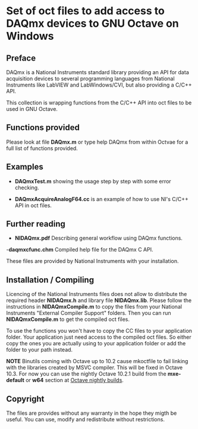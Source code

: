 # Set of oct files to add access to DAQmx devices to GNU Octave on Windows

## Preface

DAQmx is a National Instruments standard library providing an API for data acquisition devices to several programming
languages from National Instruments like LabVIEW and LabWindows/CVI, but also providing a C/C++ API.

This collection is wrapping functions from the C/C++ API into oct files to be used in GNU Octave.

## Functions provided

Please look at file **DAQmx.m** or type help DAQmx from within Octvae for a full list of functions provided.

## Examples

- **DAQmxTest.m** showing the usage step by step with some error checking.

- **DAQmxAcquireAnalogF64.cc** is an example of how to use NI's C/C++ API in oct files.

## Further reading

- **NIDAQmx.pdf**
Describing general workflow using DAQmx functions.

-**daqmxcfunc.chm**
Compiled help file for the DAQmx C API.

These files are provided by National Instruments with your installation.

## Installation / Compiling

Licencing of the National Instruments files does not allow to distribute the required header **NIDAQmx.h**
and library file **NIDAQmx.lib**. Please follow the instructions in **NIDAQmxCompile.m** to copy the files from your
National Instruments "External Compiler Support" folders.
Then you can run **NIDAQmxCompile.m** to get the compiled oct files.

To use the functions you won't have to copy the CC files to your application folder.
Your application just need access to the compiled oct files.
So either copy the ones you are actually using to your application folder or add the folder to your path instead.

**NOTE** Binutils coming with Octave up to 10.2 cause mkoctfile to fail linking with the libraries
created by MSVC compiler. This will be fixed in Octave 10.3.
For now you can use the nightly Octave 10.2.1 build from the **mxe-default** or **w64** section
at [Octave nightly builds](https://nightly.octave.org/#/download).

## Copyright

The files are provides without any warranty in the hope they migth be useful.
You can use, modify and redistribute without restrictions.

